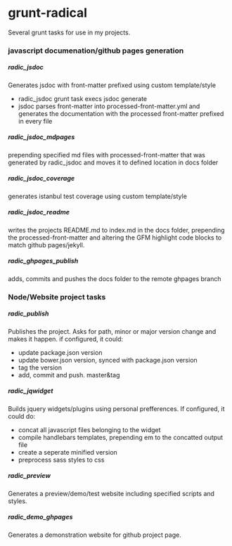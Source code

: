 # grunt-radical
Several grunt tasks for use in my projects.


### javascript documenation/github pages generation
  
##### radic_jsdoc
Generates jsdoc with front-matter prefixed using custom template/style
- radic_jsdoc grunt task execs jsdoc generate
- jsdoc parses front-matter into processed-front-matter.yml and generates the documentation with the processed front-matter prefixed in every file
  
  
##### radic_jsdoc_mdpages
prepending specified md files with processed-front-matter that was generated by radic_jsdoc and moves it to defined location in docs folder
  
  
##### radic_jsdoc_coverage
generates istanbul test coverage using custom template/style
  
  
##### radic_jsdoc_readme
writes the projects README.md to index.md in the docs folder, prepending the processed-front-matter and altering the GFM highlight code blocks to match github pages/jekyll. 
  
  
##### radic_ghpages_publish
adds, commits and pushes the docs folder to the remote ghpages branch


### Node/Website project tasks
  
##### radic_publish
Publishes the project. Asks for path, minor or major version change and makes it happen. if configured, it could:
- update package.json version
- update bower.json version, synced with package.json version
- tag the version
- add, commit and push. master&tag


##### radic_jqwidget
Builds jquery widgets/plugins using personal prefferences. If configured, it could do:
- concat all javascript files belonging to the widget
- compile handlebars templates, prepending em to the concatted output file
- create a seperate minified version
- preprocess sass styles to css

##### radic_preview
Generates a preview/demo/test website including specified scripts and styles.
  
  
##### radic_demo_ghpages
Generates a demonstration website for github project page.
